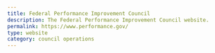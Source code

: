 ```yaml
---
title: Federal Performance Improvement Council
description: The Federal Performance Improvement Council website.
permalink: https://www.performance.gov/
type: website
category: council operations
---
```

